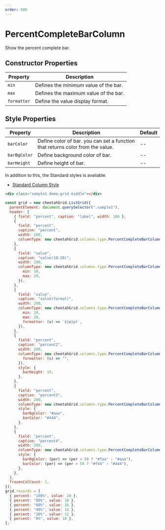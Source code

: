 ```yaml
---
order: 600
---
```


# PercentCompleteBarColumn

Show the percent complete bar.

## Constructor Properties

| Property    | Description                           |
| ----------- | ------------------------------------- |
| `min`       | Defines the minimum value of the bar. |
| `max`       | Defines the maximum value of the bar. |
| `formatter` | Define the value display format.      |

## Style Properties

| Property     | Description                                                                    | Default |
| ------------ | ------------------------------------------------------------------------------ | ------- |
| `barColor`   | Define color of bar. you can set a function that returns color from the value. | --      |
| `barBgColor` | Define background color of bar.                                                | --      |
| `barHeight`  | Define height of bar.                                                          | --      |

In addition to this, the Standard styles is available.

- [Standard Column Style](../column_styles.md)

<code-preview>

```html
<div class="sample1 demo-grid middle"></div>
```

```js
const grid = new cheetahGrid.ListGrid({
  parentElement: document.querySelector(".sample1"),
  header: [
    { field: "percent", caption: "label", width: 100 },
    {
      field: "percent",
      caption: "percent",
      width: 200,
      columnType: new cheetahGrid.columns.type.PercentCompleteBarColumn(),
    },
    {
      field: "value",
      caption: "value(10-20)",
      width: 200,
      columnType: new cheetahGrid.columns.type.PercentCompleteBarColumn({
        min: 10,
        max: 20,
      }),
    },
    {
      field: "value",
      caption: "value(format)",
      width: 200,
      columnType: new cheetahGrid.columns.type.PercentCompleteBarColumn({
        min: 10,
        max: 20,
        formatter: (v) => `${v}pt`,
      }),
    },
    {
      field: "percent",
      caption: "percent2",
      width: 200,
      columnType: new cheetahGrid.columns.type.PercentCompleteBarColumn({
        formatter: (s) => "",
      }),
      style: {
        barHeight: 19,
      },
    },
    {
      field: "percent",
      caption: "percent3",
      width: 200,
      columnType: new cheetahGrid.columns.type.PercentCompleteBarColumn(),
      style: {
        barBgColor: "#aaa",
        barColor: "#444",
      },
    },
    {
      field: "percent",
      caption: "percent4",
      width: 200,
      columnType: new cheetahGrid.columns.type.PercentCompleteBarColumn(),
      style: {
        barBgColor: (per) => (per > 50 ? "#faa" : "#aaa"),
        barColor: (per) => (per > 50 ? "#f44" : "#444"),
      },
    },
  ],
  frozenColCount: 1,
});
grid.records = [
  { percent: "100%", value: 20 },
  { percent: "80%", value: 18 },
  { percent: "60%", value: 16 },
  { percent: "40%", value: 14 },
  { percent: "20%", value: 12 },
  { percent: "0%", value: 10 },
];
```

</code-preview>
